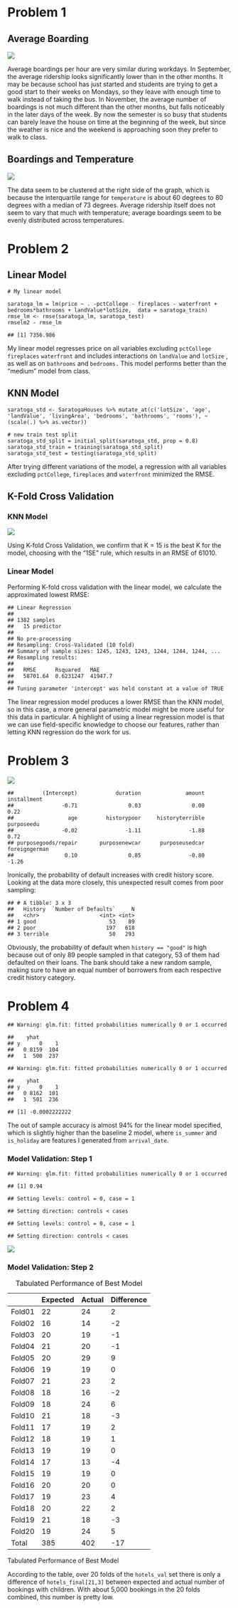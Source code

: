 # Problem 1

## Average Boarding

![](DM_Homework_2_files/figure-markdown_strict/unnamed-chunk-2-1.png)

Average boardings per hour are very similar during workdays. In
September, the average ridership looks significantly lower than in the
other months. It may be because school has just started and students are
trying to get a good start to their weeks on Mondays, so they leave with
enough time to walk instead of taking the bus. In November, the average
number of boardings is not much different than the other months, but
falls noticeably in the later days of the week. By now the semester is
so busy that students can barely leave the house on time at the
beginning of the week, but since the weather is nice and the weekend is
approaching soon they prefer to walk to class.

## Boardings and Temperature

![](DM_Homework_2_files/figure-markdown_strict/data_wrangling-1.png)

The data seem to be clustered at the right side of the graph, which is
because the interquartile range for `temperature` is about 60 degrees to
80 degrees with a median of 73 degrees. Average ridership itself does
not seem to vary that much with temperature; average boardings seem to
be evenly distributed across temperatures.

# Problem 2

## Linear Model

    # My linear model

    saratoga_lm = lm(price ~ . -pctCollege - fireplaces - waterfront + bedrooms*bathrooms + landValue*lotSize,  data = saratoga_train)
    rmse_lm <- rmse(saratoga_lm, saratoga_test)
    rmselm2 - rmse_lm

    ## [1] 7356.986

My linear model regresses price on all variables excluding `pctCollege`
`fireplaces` `waterfront` and includes interactions on `landValue` and
`lotSize` , as well as on `bathrooms` and `bedrooms.` This model
performs better than the “medium” model from class.

## KNN Model

    saratoga_std <- SaratogaHouses %>% mutate_at(c('lotSize', 'age', 'landValue', 'livingArea', 'bedrooms', 'bathrooms', 'rooms'), ~(scale(.) %>% as.vector))

    # new train test split
    saratoga_std_split = initial_split(saratoga_std, prop = 0.8)
    saratoga_std_train = training(saratoga_std_split)
    saratoga_std_test = testing(saratoga_std_split)

After trying different variations of the model, a regression with all
variables excluding `pctCollege`, `fireplaces` and `waterfront`
minimized the RMSE.

## K-Fold Cross Validation

### KNN Model

![](DM_Homework_2_files/figure-markdown_strict/plot_kfold_knn-1.png)

Using K-fold Cross Validation, we confirm that K = 15 is the best K for
the model, choosing with the “1SE” rule, which results in an RMSE of
61010.

### Linear Model

Performing K-fold cross validation with the linear model, we calculate
the approximated lowest RMSE:

    ## Linear Regression 
    ## 
    ## 1382 samples
    ##   15 predictor
    ## 
    ## No pre-processing
    ## Resampling: Cross-Validated (10 fold) 
    ## Summary of sample sizes: 1245, 1243, 1243, 1244, 1244, 1244, ... 
    ## Resampling results:
    ## 
    ##   RMSE      Rsquared   MAE    
    ##   58701.64  0.6231247  41947.7
    ## 
    ## Tuning parameter 'intercept' was held constant at a value of TRUE

The linear regression model produces a lower RMSE than the KNN model, so
in this case, a more general parametric model might be more useful for
this data in particular. A highlight of using a linear regression model
is that we can use field-specific knowledge to choose our features,
rather than letting KNN regression do the work for us.

# Problem 3

![](DM_Homework_2_files/figure-markdown_strict/plot-1.png)

    ##         (Intercept)            duration              amount         installment 
    ##               -0.71                0.03                0.00                0.22 
    ##                 age         historypoor     historyterrible          purposeedu 
    ##               -0.02               -1.11               -1.88                0.72 
    ## purposegoods/repair       purposenewcar      purposeusedcar       foreigngerman 
    ##                0.10                0.85               -0.80               -1.26

Ironically, the probability of default increases with credit history
score. Looking at the data more closely, this unexpected result comes
from poor sampling:

    ## # A tibble: 3 x 3
    ##   History  `Number of Defaults`     N
    ##   <chr>                   <int> <int>
    ## 1 good                       53    89
    ## 2 poor                      197   618
    ## 3 terrible                   50   293

Obviously, the probability of default when `history == "good"` is high
because out of only 89 people sampled in that category, 53 of them had
defaulted on their loans. The bank should take a new random sample,
making sure to have an equal number of borrowers from each respective
credit history category.

# Problem 4

    ## Warning: glm.fit: fitted probabilities numerically 0 or 1 occurred

    ##    yhat
    ## y      0    1
    ##   0 8159  104
    ##   1  500  237

    ## Warning: glm.fit: fitted probabilities numerically 0 or 1 occurred

    ##    yhat
    ## y      0    1
    ##   0 8162  101
    ##   1  501  236

    ## [1] -0.0002222222

The out of sample accuracy is almost 94% for the linear model specified,
which is slightly higher than the baseline 2 model, where `is_summer`
and `is_holiday` are features I generated from `arrival_date`.

### Model Validation: Step 1

    ## Warning: glm.fit: fitted probabilities numerically 0 or 1 occurred

    ## [1] 0.94

    ## Setting levels: control = 0, case = 1

    ## Setting direction: controls < cases

    ## Setting levels: control = 0, case = 1

    ## Setting direction: controls < cases

![](DM_Homework_2_files/figure-markdown_strict/hotels_val-1.png)

### Model Validation: Step 2

<table>
<caption>Tabulated Performance of Best Model</caption>
<thead>
<tr class="header">
<th style="text-align: left;"></th>
<th style="text-align: left;">Expected</th>
<th style="text-align: left;">Actual</th>
<th style="text-align: left;">Difference</th>
</tr>
</thead>
<tbody>
<tr class="odd">
<td style="text-align: left;">Fold01</td>
<td style="text-align: left;">22</td>
<td style="text-align: left;">24</td>
<td style="text-align: left;">2</td>
</tr>
<tr class="even">
<td style="text-align: left;">Fold02</td>
<td style="text-align: left;">16</td>
<td style="text-align: left;">14</td>
<td style="text-align: left;">-2</td>
</tr>
<tr class="odd">
<td style="text-align: left;">Fold03</td>
<td style="text-align: left;">20</td>
<td style="text-align: left;">19</td>
<td style="text-align: left;">-1</td>
</tr>
<tr class="even">
<td style="text-align: left;">Fold04</td>
<td style="text-align: left;">21</td>
<td style="text-align: left;">20</td>
<td style="text-align: left;">-1</td>
</tr>
<tr class="odd">
<td style="text-align: left;">Fold05</td>
<td style="text-align: left;">20</td>
<td style="text-align: left;">29</td>
<td style="text-align: left;">9</td>
</tr>
<tr class="even">
<td style="text-align: left;">Fold06</td>
<td style="text-align: left;">19</td>
<td style="text-align: left;">19</td>
<td style="text-align: left;">0</td>
</tr>
<tr class="odd">
<td style="text-align: left;">Fold07</td>
<td style="text-align: left;">21</td>
<td style="text-align: left;">23</td>
<td style="text-align: left;">2</td>
</tr>
<tr class="even">
<td style="text-align: left;">Fold08</td>
<td style="text-align: left;">18</td>
<td style="text-align: left;">16</td>
<td style="text-align: left;">-2</td>
</tr>
<tr class="odd">
<td style="text-align: left;">Fold09</td>
<td style="text-align: left;">18</td>
<td style="text-align: left;">24</td>
<td style="text-align: left;">6</td>
</tr>
<tr class="even">
<td style="text-align: left;">Fold10</td>
<td style="text-align: left;">21</td>
<td style="text-align: left;">18</td>
<td style="text-align: left;">-3</td>
</tr>
<tr class="odd">
<td style="text-align: left;">Fold11</td>
<td style="text-align: left;">17</td>
<td style="text-align: left;">19</td>
<td style="text-align: left;">2</td>
</tr>
<tr class="even">
<td style="text-align: left;">Fold12</td>
<td style="text-align: left;">18</td>
<td style="text-align: left;">19</td>
<td style="text-align: left;">1</td>
</tr>
<tr class="odd">
<td style="text-align: left;">Fold13</td>
<td style="text-align: left;">19</td>
<td style="text-align: left;">19</td>
<td style="text-align: left;">0</td>
</tr>
<tr class="even">
<td style="text-align: left;">Fold14</td>
<td style="text-align: left;">17</td>
<td style="text-align: left;">13</td>
<td style="text-align: left;">-4</td>
</tr>
<tr class="odd">
<td style="text-align: left;">Fold15</td>
<td style="text-align: left;">19</td>
<td style="text-align: left;">19</td>
<td style="text-align: left;">0</td>
</tr>
<tr class="even">
<td style="text-align: left;">Fold16</td>
<td style="text-align: left;">20</td>
<td style="text-align: left;">20</td>
<td style="text-align: left;">0</td>
</tr>
<tr class="odd">
<td style="text-align: left;">Fold17</td>
<td style="text-align: left;">19</td>
<td style="text-align: left;">23</td>
<td style="text-align: left;">4</td>
</tr>
<tr class="even">
<td style="text-align: left;">Fold18</td>
<td style="text-align: left;">20</td>
<td style="text-align: left;">22</td>
<td style="text-align: left;">2</td>
</tr>
<tr class="odd">
<td style="text-align: left;">Fold19</td>
<td style="text-align: left;">21</td>
<td style="text-align: left;">18</td>
<td style="text-align: left;">-3</td>
</tr>
<tr class="even">
<td style="text-align: left;">Fold20</td>
<td style="text-align: left;">19</td>
<td style="text-align: left;">24</td>
<td style="text-align: left;">5</td>
</tr>
<tr class="odd">
<td style="text-align: left;">Total</td>
<td style="text-align: left;">385</td>
<td style="text-align: left;">402</td>
<td style="text-align: left;">-17</td>
</tr>
</tbody>
</table>

Tabulated Performance of Best Model

According to the table, over 20 folds of the `hotels_val` set there is
only a difference of `hotels_final[21,3]` between expected and actual
number of bookings with children. With about 5,000 bookings in the 20
folds combined, this number is pretty low.
